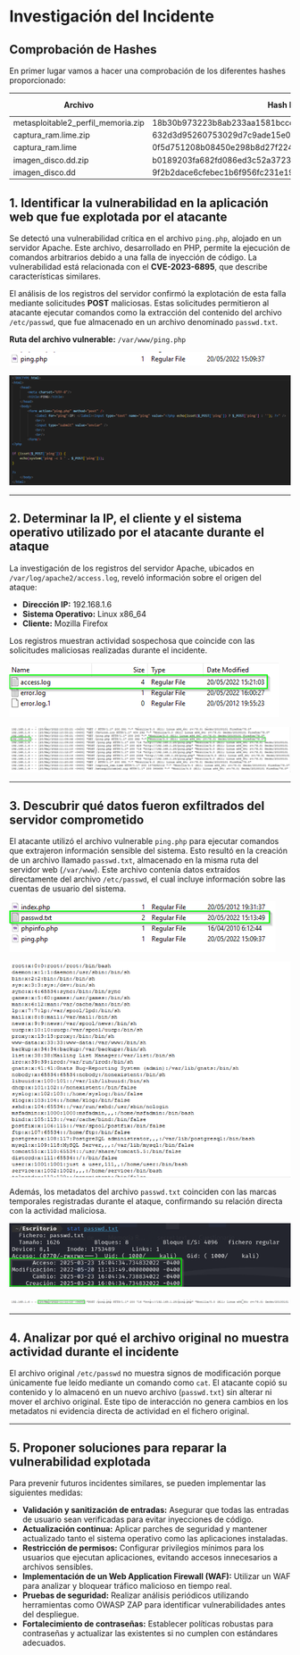 # Investigación del Incidente

## Comprobación de Hashes

En primer lugar vamos a hacer una comprobación de los diferentes hashes proporcionado:

| **Archivo**                        | **Hash Proporcionado**                                                      | **Hash Comprobado** |
|------------------------------------|-----------------------------------------------------------------------------|----------------------|
| metasploitable2_perfil_memoria.zip | 18b30b973223b8ab233aa1581bccd35bef6c678b29e671b3fe3a7ee5ea24b076            | ![Comprobación Hash perfil de memoria](./img/Hashes.png) |
| captura_ram.lime.zip               | 632d3d95260753029d7c9ade15e0dcab69b8fe7eb08d7001d9f923b22ddf003f            | ![Comprobación Hash perfil de memoria](./img/Hashes2.png) |
| captura_ram.lime                   | 0f5d751208b08450e298b8d27f22451dd2ae158dfc1cb80b974f360e9a88ff05            | ![Comprobación Hash perfil de memoria](./img/Hashes3.png) |
| imagen_disco.dd.zip                | b0189203fa682fd086ed3c52a3723ac46ab896a2fb8e4daf49ed6228bc7d3b76            | ![Comprobación Hash perfil de memoria](./img/Hashes4.png) |
| imagen_disco.dd                    | 9f2b2dace6cfebec1b6f956fc231e199c00f39e05d50286b8f284043537d65d9            | ![Comprobación Hash perfil de memoria](./img/Hashes5.png) |



## **1. Identificar la vulnerabilidad en la aplicación web que fue explotada por el atacante**

Se detectó una vulnerabilidad crítica en el archivo `ping.php`, alojado en un servidor Apache. Este archivo, desarrollado en PHP, permite la ejecución de comandos arbitrarios debido a una falla de inyección de código. La vulnerabilidad está relacionada con el **CVE-2023-6895**, que describe características similares. 

El análisis de los registros del servidor confirmó la explotación de esta falla mediante solicitudes **POST** maliciosas. Estas solicitudes permitieron al atacante ejecutar comandos como la extracción del contenido del archivo `/etc/passwd`, que fue almacenado en un archivo denominado `passwd.txt`.

**Ruta del archivo vulnerable:** `/var/www/ping.php`

![Archivo `ping.php`](./img/pingphp.png)

![Contenido archivo `ping.php`](./img/pingphp2.png)

---

## **2. Determinar la IP, el cliente y el sistema operativo utilizado por el atacante durante el ataque**

La investigación de los registros del servidor Apache, ubicados en `/var/log/apache2/access.log`, reveló información sobre el origen del ataque:

- **Dirección IP:** 192.168.1.6  
- **Sistema Operativo:** Linux x86_64  
- **Cliente:** Mozilla Firefox  

Los registros muestran actividad sospechosa que coincide con las solicitudes maliciosas realizadas durante el incidente.

![Archivo `access.log`](./img/log.png)

![Contenido archivo `access.log`](./img/log2.png)

---

## **3. Descubrir qué datos fueron exfiltrados del servidor comprometido**

El atacante utilizó el archivo vulnerable `ping.php` para ejecutar comandos que extrajeron información sensible del sistema. Esto resultó en la creación de un archivo llamado `passwd.txt`, almacenado en la misma ruta del servidor web (`/var/www`). Este archivo contenía datos extraídos directamente del archivo `/etc/passwd`, el cual incluye información sobre las cuentas de usuario del sistema.

![Archivo `passwd.txt`](./img/passwd.png)

![Contenido archivo `passwd.txt`](./img/passwd2.png)

Además, los metadatos del archivo `passwd.txt` coinciden con las marcas temporales registradas durante el ataque, confirmando su relación directa con la actividad maliciosa.

![Metadatos archivo `passwd.txt`](./img/passwd3.png)

![Fechas archivo passwd.txt`](./img/passwd4.png)

---

## **4. Analizar por qué el archivo original no muestra actividad durante el incidente**

El archivo original `/etc/passwd` no muestra signos de modificación porque únicamente fue leído mediante un comando como `cat`. El atacante copió su contenido y lo almacenó en un nuevo archivo (`passwd.txt`) sin alterar ni mover el archivo original. Este tipo de interacción no genera cambios en los metadatos ni evidencia directa de actividad en el fichero original.

---

## **5. Proponer soluciones para reparar la vulnerabilidad explotada**

Para prevenir futuros incidentes similares, se pueden implementar las siguientes medidas:

- **Validación y sanitización de entradas:** Asegurar que todas las entradas de usuario sean verificadas para evitar inyecciones de código.
- **Actualización continua:** Aplicar parches de seguridad y mantener actualizado tanto el sistema operativo como las aplicaciones instaladas.
- **Restricción de permisos:** Configurar privilegios mínimos para los usuarios que ejecutan aplicaciones, evitando accesos innecesarios a archivos sensibles.
- **Implementación de un Web Application Firewall (WAF):** Utilizar un WAF para analizar y bloquear tráfico malicioso en tiempo real.
- **Pruebas de seguridad:** Realizar análisis periódicos utilizando herramientas como OWASP ZAP para identificar vulnerabilidades antes del despliegue.
- **Fortalecimiento de contraseñas:** Establecer políticas robustas para contraseñas y actualizar las existentes si no cumplen con estándares adecuados.